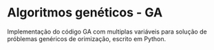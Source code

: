 # Algoritmos genéticos - GA

Implementação do código GA com multiplas variáveis para solução de próblemas genéricos de orimização, escrito em Python.


